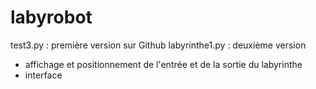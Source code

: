 # labyrobot
test3.py : première version sur Github
labyrinthe1.py : deuxième version
  - affichage et positionnement de l'entrée et de la sortie du labyrinthe
  - interface 
